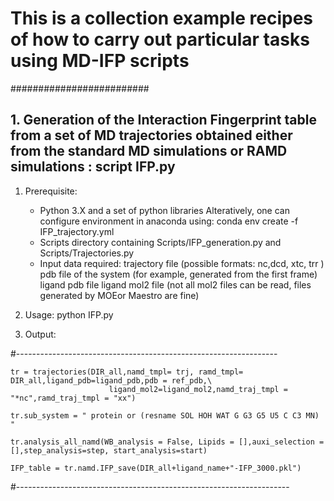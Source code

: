 #  This is a collection example recipes of how to carry out particular tasks using MD-IFP scripts

#########################

## 1. Generation of the Interaction Fingerprint table from a set of MD trajectories obtained either from  the standard MD simulations or RAMD simulations : script IFP.py

1. Prerequisite:
    - Python 3.X and a set of python libraries
        Alteratively, one can configure environment in anaconda using: conda env create -f IFP_trajectory.yml
    - Scripts directory containing Scripts/IFP_generation.py and Scripts/Trajectories.py 
    - Input data required:
         trajectory file (possible formats: nc,dcd, xtc, trr )
         pdb file of the system (for example, generated from the first frame)
         ligand pdb file
         ligand mol2 file (not all mol2 files can be read, files generated by MOEor Maestro are fine)
         
2. Usage:
     python IFP.py

3. Output:
    
#-----------------------------------------------------------------

    tr = trajectories(DIR_all,namd_tmpl= trj, ramd_tmpl= DIR_all,ligand_pdb=ligand_pdb,pdb = ref_pdb,\
                          ligand_mol2=ligand_mol2,namd_traj_tmpl = "*nc",ramd_traj_tmpl = "xx")
                          
    tr.sub_system = " protein or (resname SOL HOH WAT G G3 G5 U5 C C3 MN) "

    tr.analysis_all_namd(WB_analysis = False, Lipids = [],auxi_selection = [],step_analysis=step, start_analysis=start)

    IFP_table = tr.namd.IFP_save(DIR_all+ligand_name+"-IFP_3000.pkl")

#--------------------------------------------------------------------


